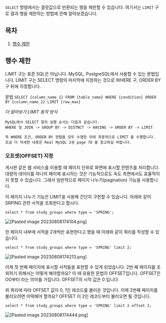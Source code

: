 `SELECT` 명령에서는 결괏값으로 반환되는 행을 제한할 수 있습니다. 여기서는 `LIMIT` 구로 결과 행을 제한하는 방법에 관해 알아보겠습니다.

## 목차

1. [행수 제한](https://github.com/JxxHxxx/sql-master/blob/master/src/docs/3%EC%9E%A5%20%EC%A0%95%EB%A0%AC%EA%B3%BC%20%EC%97%B0%EC%82%B0/(2)%20LIMIT.md#%ED%96%89%EC%88%98-%EC%A0%9C%ED%95%9C)


## 행수 제한

LIMIT 구는 표준 SQL은 아닙니다. MySQL, PostgreSQL에서 사용할 수 있는 문법입니다. LIMIT 구는 SELECT 명령의 마지막에 지정하는 것으로 WHERE 구, ORDER BY 구 뒤에 지정합니다.

문법
`SELECT {column_name_1} FROM {table_name} WHERE {condition} ORDER BY {column_name_2} LIMIT {row_max}`

*더 알아보기 LIMIT 동작 방식*
```
MySQL에서 SELECT 절의 실행 순서는 다음과 같습니다. 
WHERE 및 JOIN -> GROUP BY -> DISTNCT -> HAVING -> ORDER BY -> LIMIT

즉 WHERE 조건, ORDER BY 정렬을 모두 수행한 뒤에 최종적으로 LIMIT 을 수행합니다. 
조금 더 자세한 내용은 Real MySQL 2권 page 78 을 참고하길 바랍니다.
```


### 오프셋(OFFSET) 지정

게시판 같은 웹 서비스를 이용할 때 페이지 단위로 화면에 표시할 컨텐츠를 처리합니다. 대량의 데이터를 하나의 페이제 표시하는 것은 기능적으로도 속도 측면에서도 효율적이지 못할 수 있습니다. 그래서 일반적으로 페이지 나누기(pagination) 기능을 사용합니다.

이 페이지 나누기 기능은 LIMIT을 사용해 간단히 구현할 수 있습니다. 아래와 같이 SRPING 관련 서적을 조회한다고 합시다.

`select * from study_groups where type = 'SPRING';`

![[Pasted image 20230808174104.png]](https://github.com/JxxHxxx/sql-master/blob/master/src/docs/3%EC%9E%A5%20%EC%A0%95%EB%A0%AC%EA%B3%BC%20%EC%97%B0%EC%82%B0/Pasted%20image%2020230808174104.png)

한 페이지 내부에 서적을 2개씩만 표현한다고 했을 때 아래와 같이 쿼리를 작성할 수 있습니다.

`select * from study_groups where type = 'SPRING' limit 2;`

![[Pasted image 20230808174213.png]](https://github.com/JxxHxxx/sql-master/blob/master/src/docs/3%EC%9E%A5%20%EC%A0%95%EB%A0%AC%EA%B3%BC%20%EC%97%B0%EC%82%B0/Pasted%20image%2020230808174213.png)

이제 첫 번째 페이지에 표시할 서적들을 표현할 수 있게 되었습니다. 2번 째 페이지를 조회하기 위해서는 어떻게 해야할까요? 이 때 유용한 문법이 OFFSET입니다. OFFSET은 OO부터 라는 의미를 가집니다. OFFSET의 시작 값은 0 입니다. 

위 쿼리에 따라 OFFSET 값이 0, 1인 레코드를 불러온 것입니다. 이제 2번째 페이지를 불러오려면 어떡해야 할까요? OFFSET 이 2인 레코드부터 불러오면 될 것입니다.

`select * from study_groups where type = 'SPRING' limit 2 offset 2;`

![[Pasted image 20230808174444.png]](https://github.com/JxxHxxx/sql-master/blob/master/src/docs/3%EC%9E%A5%20%EC%A0%95%EB%A0%AC%EA%B3%BC%20%EC%97%B0%EC%82%B0/Pasted%20image%2020230808174444.png)

